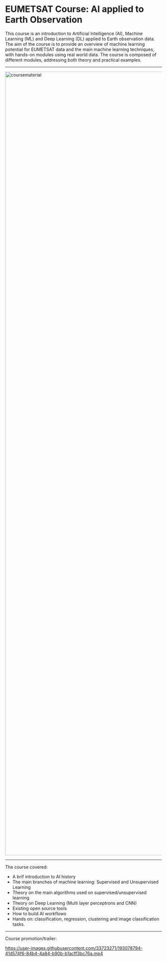 # EUMETSAT Course: AI applied to Earth Observation
This course is an introduction to Artificial Intelligence (AI), Machine Learning (ML) and Deep Learning (DL) applied to Earth observation data. The aim of the course is to provide an overview of machine learning potential for EUMETSAT data and the main machine learning techniques, with hands-on modules using real world data. The course is composed of different modules, addressing both theory and practical examples.

----

<img width="2521" alt="coursematerial" src="https://user-images.githubusercontent.com/33723271/193595519-e0a8f9b4-0f3f-45af-8164-7cb0bc719fc9.png">

----

The course covered: 
- A brif introduction to AI history
- The main branches of machine learning: Supervised and Unsupervised Learning
- Theory on the main algorithms used on supervised/unsupervised learning
- Theory on Deep Learning (Multi layer perceptrons and CNN)
- Existing open source tools
- How to build AI workflows
- Hands on: classification, regression, clustering and image classification tasks.

----

Course promotion/trailer:

https://user-images.githubusercontent.com/33723271/193078794-41d574f6-84b4-4a84-b90b-b1acff3bc76a.mp4


